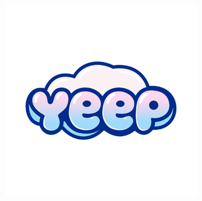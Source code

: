   <img alt="Yeep Cash logo" src="https://github.com/Yeep-Cash/yeep.cash/blob/main/yeeplogo.svg" width="auto" height="auto">
